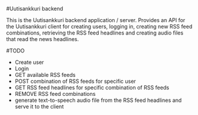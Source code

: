 #Uutisankkuri backend

This is the Uutisankkuri backend application / server. Provides an API for the Uutisankkuri client for creating users, logging in, creating new RSS feed combinations, retrieving the RSS feed headlines and creating audio files that read the news headlines.

#TODO

- Create user
- Login
- GET available RSS feeds
- POST combination of RSS feeds for specific user
- GET RSS feed headlines for specific combination of RSS feeds
- REMOVE RSS feed combinations
- generate text-to-speech audio file from the RSS feed headlines and serve it to the client